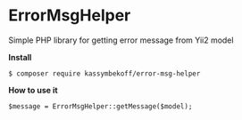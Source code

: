 # ErrorMsgHelper

Simple PHP library for getting error message from Yii2 model

**Install**

`$ composer require kassymbekoff/error-msg-helper`

**How to use it**

`$message = ErrorMsgHelper::getMessage($model);`
